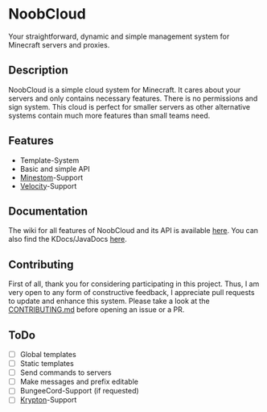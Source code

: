# NoobCloud

Your straightforward, dynamic and simple management system for Minecraft servers and proxies.

## Description
NoobCloud is a simple cloud system for Minecraft. It cares about your servers and only contains necessary features.
There is no permissions and sign system. This cloud is perfect for smaller servers as other alternative systems contain
much more features than small teams need.

## Features
- Template-System
- Basic and simple API
- [Minestom](https://github.com/Minestom/Minestom)-Support
- [Velocity](https://github.com/Minestom/Minestom)-Support

## Documentation
The wiki for all features of NoobCloud and its API is available [here](https://noobcloudsystems.github.io).
You can also find the KDocs/JavaDocs [here](https://noobcloudsystems.github.io/docs/noobcloud).

## Contributing
First of all, thank you for considering participating in this project. Thus, I am very open to any form of constructive 
feedback, I appreciate pull requests to update and enhance this system. Please take a look at the 
[CONTRIBUTING.md](CONTRIBUTING.md) before opening an issue or a PR.

## ToDo
- [ ] Global templates
- [ ] Static templates
- [ ] Send commands to servers
- [ ] Make messages and prefix editable
- [ ] BungeeCord-Support (if requested)
- [ ] [Krypton](https://github.com/KryptonMC/Krypton)-Support